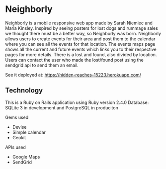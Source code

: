 # Neighborly

Neighborly is a mobile responsive web app made by Sarah Niemiec and Maria Kinsley. Inspired by seeing posters for lost dogs and rummage sales we thought there must be a better way, so Neighborly was born. Neighborly allows users to create events for their area and post them to the calendar where you can see all the events for that location. The events maps page shows all the current and future events which links you to their respective pages for more details. There is a lost and found, also divided by location. Users can contact the user who made the lost/found post using the sendgrid api to send them an email.

See it deployed at: https://hidden-reaches-15223.herokuapp.com/

## Technology

This is a Ruby on Rails application using
Ruby version 2.4.0
Database: SQLite 3 in development and PostgreSQL in produciton

Gems used
* Devise
* Simple calendar
* Geokit

APIs used
* Google Maps
* SendGrid
